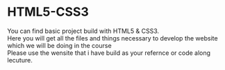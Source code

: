 # HTML5-CSS3
You can find basic project build with HTML5 & CSS3. 
<br>
Here you will get all the files and things necessary to develop the website which we will be doing in the course
<br>
Please use the wensite that i have build as your refernce or code along lecuture.
